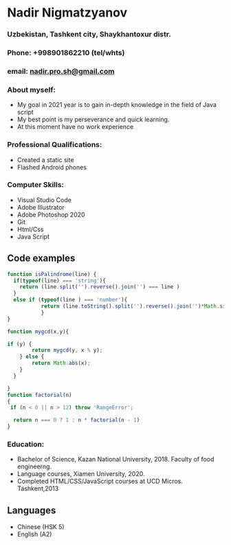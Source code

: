 # Nadir Nigmatzyanov

### Uzbekistan, Tashkent city, Shaykhantoxur distr.

### Phone: +998901862210 (tel/whts)

### email: nadir.pro.sh@gmail.com

### About myself:

- My goal in 2021 year is to gain in-depth knowledge in the field of Java script
- My best point is my perseverance and quick learning.
- At this moment have no work experience

### Professional Qualifications:

- Сreated a static site
- Flashed Android phones

### Computer Skills:

- Visual Studio Code
- Adobe Illustrator
- Adobe Photoshop 2020
- Git
- Html/Css
- Java Script

## Code examples

```javascript
function isPalindrome(line) {
  if(typeof(line) === 'string'){
    return (line.split('').reverse().join('') === line )
  }
  else if (typeof(line ) === 'number'){
           return (line.toString().split('').reverse().join('')*Math.sign(line)===line)
           }
}

function mygcd(x,y){

if (y) {
        return mygcd(y, x % y);
    } else {
        return Math.abs(x);
    }
  }

}
function factorial(n)
{
 if (n < 0 || n > 12) throw 'RangeError';

  return n === 0 ? 1 : n * factorial(n - 1)
}
```

### Education:

- Bachelor of Science, Kazan National University, 2018. Faculty of food engineerng.
- Language courses, Xiamen University, 2020.
- Сompleted HTML/CSS/JavaScript courses at UCD Micros. Tashkent,2013

## Languages

- Chinese (HSK 5)
- English (A2)
